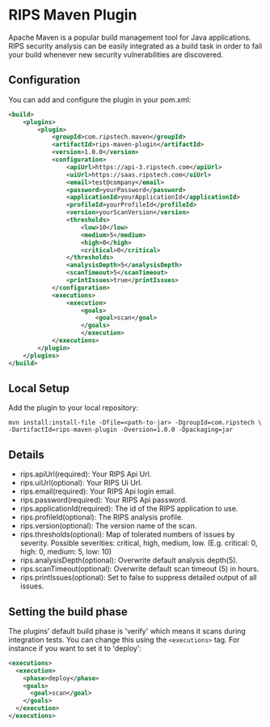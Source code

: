 # RIPS Maven Plugin

Apache Maven is a popular build management tool for Java applications. RIPS security analysis can be easily integrated as a build task in order to fail your build whenever new security vulnerabilities are discovered.

## Configuration

You can add and configure the plugin in your pom.xml:
```XML
<build>
	<plugins>
		<plugin>
			<groupId>com.ripstech.maven</groupId>
			<artifactId>rips-maven-plugin</artifactId>
			<version>1.0.0</version>
			<configuration>
				<apiUrl>https://api-3.ripstech.com</apiUrl>
				<uiUrl>https://saas.ripstech.com</uiUrl>
				<email>test@company</email>
				<password>yourPassword</password>
				<applicationId>yourApplicationId</applicationId>
				<profileId>yourProfileId</profileId>
				<version>yourScanVersion</version>
				<thresholds>
					<low>10</low>
					<medium>5</medium>
					<high>0</high>
					<critical>0</critical>
				</thresholds>
				<analysisDepth>5</analysisDepth>
				<scanTimeout>5</scanTimeout>
				<printIssues>true</printIssues>
			</configuration>
			<executions>
				<execution>
					<goals>
						<goal>scan</goal>
					</goals>
					</execution>
			</executions>
		</plugin>
	</plugins>
</build>
```

## Local Setup
Add the plugin to your local repository:

```shell
mvn install:install-file -Dfile=<path-to-jar> -DgroupId=com.ripstech \
-DartifactId=rips-maven-plugin -Dversion=1.0.0 -Dpackaging=jar
```

## Details

- rips.apiUrl(required): Your RIPS Api Url.
- rips.uiUrl(optional): Your RIPS Ui Url.
- rips.email(required): Your RIPS Api login email.
- rips.password(required): Your RIPS Api password.
- rips.applicationId(required): The id of the RIPS application to use.
- rips.profileId(optional): The RIPS analysis profile.
- rips.version(optional): The version name of the scan. 
- rips.thresholds(optional): Map of tolerated numbers of issues by severity. Possible severities: critical, high, medium, low. (E.g. critical: 0, high: 0, medium: 5, low: 10) 
- rips.analysisDepth(optional): Overwrite default analysis depth(5).
- rips.scanTimeout(optional): Overwrite default scan timeout (5) in hours.
- rips.printIssues(optional): Set to false to suppress detailed output of all issues.

## Setting the build phase
The plugins' default build phase is 'verify' which means it scans during integration tests.
You can change this using the ```<executions>``` tag. For instance if you want to set it to 'deploy':

```XML
<executions>
  <execution>
    <phase>deploy</phase>
    <goals>
      <goal>scan</goal>
    </goals>
  </execution>
</executions>
```